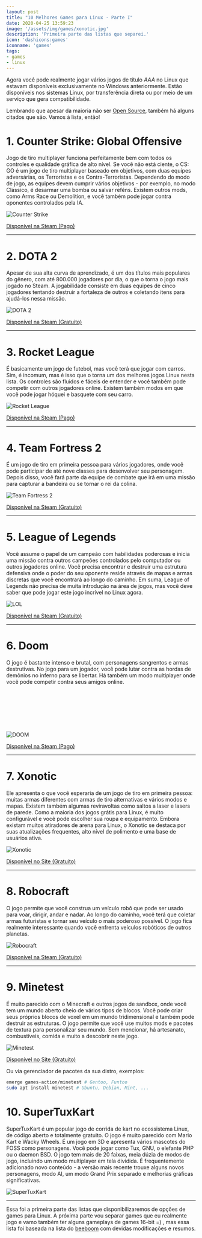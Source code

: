 ```yaml
---
layout: post
title: "10 Melhores Games para Linux - Parte I"
date: 2020-04-25 13:59:23
image: '/assets/img/games/xonotic.jpg'
description: 'Primeira parte das listas que separei.'
icon: 'dashicons:games'
iconname: 'games'
tags:
- games
- linux
---
```


Agora você pode realmente jogar vários jogos de título *AAA* no Linux que estavam disponíveis exclusivamente no Windows anteriormente. Estão disponíveis nos sistemas Linux, por transferência direta ou por meio de um serviço que gera compatibilidade. 

Lembrando que apesar da maioria não ser [Open Source](https://terminalroot.com.br/opensource), também há alguns citados que são. Vamos à lista, então!

# 1. Counter Strike: Global Offensive
Jogo de tiro multiplayer funciona perfeitamente bem com todos os controles e qualidade gráfica de alto nível. Se você não está ciente, o CS: GO é um jogo de tiro multiplayer baseado em objetivos, com duas equipes adversárias, os Terroristas e os Contra-Terroristas. Dependendo do modo de jogo, as equipes devem cumprir vários objetivos - por exemplo, no modo Clássico, é desarmar uma bomba ou salvar reféns. Existem outros mods, como Arms Race ou Demolition, e você também pode jogar contra oponentes controlados pela IA.

![Counter Strike](/assets/img/games/cs.jpg)

<a href="https://store.steampowered.com/app/730/CounterStrike_Global_Offensive/" class="btn btn-danger btn-block">Disponível na Steam (Pago)</a> 

---

# 2. DOTA 2
Apesar de sua alta curva de aprendizado, é um dos títulos mais populares do gênero, com até 800.000 jogadores por dia, o que o torna o jogo mais jogado no Steam. A jogabilidade consiste em duas equipes de cinco jogadores tentando destruir a fortaleza de outros e coletando itens para ajudá-los nessa missão.

![DOTA 2](/assets/img/games/dota.jpg)

<a href="https://store.steampowered.com/app/570/Dota_2/" class="btn btn-success btn-block">Disponível na Steam (Gratuito)</a>

---

# 3. Rocket League
É basicamente um jogo de futebol, mas você terá que jogar com carros. Sim, é incomum, mas é isso que o torna um dos melhores jogos Linux nesta lista. Os controles são fluidos e fáceis de entender e você também pode competir com outros jogadores online. Existem também modos em que você pode jogar hóquei e basquete com seu carro.

![Rocket League](/assets/img/games/rl.jpg)

<a href="https://store.steampowered.com/app/252950/Rocket_League/" class="btn btn-danger btn-block">Disponível na Steam (Pago)</a>

---

# 4. Team Fortress 2
É um jogo de tiro em primeira pessoa para vários jogadores, onde você pode participar de até nove classes para desenvolver seu personagem. Depois disso, você fará parte da equipe de combate que irá em uma missão para capturar a bandeira ou se tornar o rei da colina.

![Team Fortress 2](/assets/img/games/tf2.jpg)

<a href="https://store.steampowered.com/app/440/Team_Fortress_2/" class="btn btn-success btn-block">Disponível na Steam (Gratuito)</a>

---

# 5. League of Legends
Você assume o papel de um campeão com habilidades poderosas e inicia uma missão contra outros campeões controlados pelo computador ou outros jogadores online. Você precisa encontrar e destruir uma estrutura defensiva onde o poder do seu oponente reside através de mapas e armas discretas que você encontrará ao longo do caminho. Em suma, League of Legends não precisa de muita introdução na área de jogos, mas você deve saber que pode jogar este jogo incrível no Linux agora.

![LOL](/assets/img/games/lol.jpg)

<a href="https://store.steampowered.com/app/252950/Rocket_League/" class="btn btn-success btn-block">Disponível na Steam (Gratuito)</a>

---

# 6. Doom
O jogo é bastante intenso e brutal, com personagens sangrentos e armas destrutivas. No jogo para um jogador, você pode lutar contra as hordas de demônios no inferno para se libertar. Há também um modo multiplayer onde você pode competir contra seus amigos online.

<!-- LISTA MIN -->
<script async src="//pagead2.googlesyndication.com/pagead/js/adsbygoogle.js"></script>
<ins class="adsbygoogle"
style="display:inline-block;width:730px;height:95px"
data-ad-client="ca-pub-2838251107855362"
data-ad-slot="5351066970"></ins>
<script>
(adsbygoogle = window.adsbygoogle || []).push({});
</script>

![DOOM](/assets/img/games/doom.jpg)

<a href="https://store.steampowered.com/app/379720/DOOM/" class="btn btn-danger btn-block">Disponível na Steam (Pago)</a>

---

# 7. Xonotic
Ele apresenta o que você esperaria de um jogo de tiro em primeira pessoa: muitas armas diferentes com armas de tiro alternativas e vários modos e mapas. Existem também algumas reviravoltas como saltos a laser e lasers de parede. Como a maioria dos jogos grátis para Linux, é muito configurável e você pode escolher sua roupa e equipamento. Embora existam muitos atiradores de arena para Linux, o Xonotic se destaca por suas atualizações frequentes, alto nível de polimento e uma base de usuários ativa.

![Xonotic](/assets/img/games/xonotic.jpg)

<a href="https://www.xonotic.org/" class="btn btn-success btn-block">Disponível no Site (Gratuito)</a>

---

# 8. Robocraft
O jogo permite que você construa um veículo robô que pode ser usado para voar, dirigir, andar e nadar. Ao longo do caminho, você terá que coletar armas futuristas e tornar seu veículo o mais poderoso possível. O jogo fica realmente interessante quando você enfrenta veículos robóticos de outros planetas.

![Robocraft](/assets/img/games/rc.jpg)

<a href="https://store.steampowered.com/app/301520/Robocraft/" class="btn btn-success btn-block">Disponível na Steam (Gratuito)</a>

---

# 9. Minetest
É muito parecido com o Minecraft e outros jogos de sandbox, onde você tem um mundo aberto cheio de vários tipos de blocos. Você pode criar seus próprios blocos de voxel em um mundo tridimensional e também pode destruir as estruturas. O jogo permite que você use muitos mods e pacotes de textura para personalizar seu mundo. Sem mencionar, há artesanato, combustíveis, comida e muito a descobrir neste jogo.

![Minetest](/assets/img/games/minetest.jpg)

<a href="https://www.minetest.net/downloads/" class="btn btn-success btn-block">Disponível no Site (Gratuito)</a> 

Ou via gerenciador de pacotes da sua distro, exemplos:
```sh
emerge games-action/minetest # Gentoo, Funtoo
sudo apt install minetest # Ubuntu, Debian, Mint, ...
```

# 10. SuperTuxKart
SuperTuxKart é um popular jogo de corrida de kart no ecossistema Linux, de código aberto e totalmente gratuito. O jogo é muito parecido com Mario Kart e Wacky Wheels. É um jogo em 3D e apresenta vários mascotes do FOSS como personagens. Você pode jogar como Tux, GNU, o elefante PHP ou o daemon BSD. O jogo tem mais de 20 faixas, meia dúzia de modos de jogo, incluindo um modo multiplayer em tela dividida. É frequentemente adicionado novo conteúdo - a versão mais recente trouxe alguns novos personagens, modo AI, um modo Grand Prix separado e melhorias gráficas significativas.

![SuperTuxKart](/assets/img/games/stk.jpg)


---

Essa foi a primeira parte das listas que disponibilizaremos de opções de games para Linux. A próxima parte vou separar games que eu realmente jogo e vamo também ter alguns gameplays de games 16-bit =) , mas essa lista foi baseada na lista do [beeboom](https://beebom.com/best-linux-games/) com devidas modificações e resumos.





